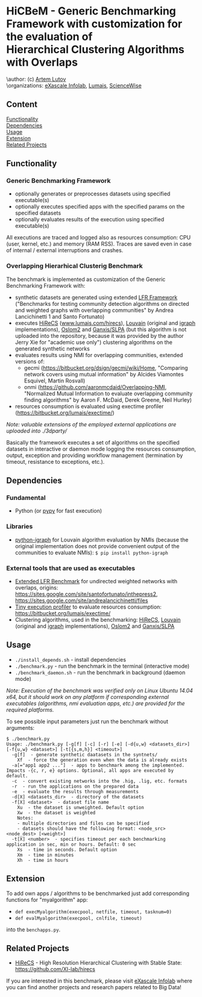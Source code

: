 # HiCBeM - Generic Benchmarking Framework with customization for the evaluation of <br />Hierarchical Clustering Algorithms with Overlaps
\author: (c) [Artem Lutov](artem@exascale.info)  
\organizations: [eXascale Infolab](http://exascale.info/), [Lumais](http://www.lumais.com/), [ScienceWise](http://sciencewise.info/)  

## Content
[Functionality](#functionality)  
[Dependencies](#dependencies)  
[Usage](#usage)  
[Extension](#extension)  
[Related Projects](#related-projects)  

## Functionality
### Generic Benchmarking Framework
- optionally generates or preprocesses datasets using specified executable(s)
- optionally executes specified apps with the specified params on the specified datasets
- optionally evaluates results of the execution using specified executable(s)
	
All executions are traced and logged also as resources consumption: CPU (user, kernel, etc.) and memory (RAM RSS).
Traces are saved even in case of internal / external interruptions and crashes.

### Overlapping Hierarhical Clusterig Benchmark
The benchmark is implemented as customization of the Generic Benchmarking Framework with:
- synthetic datasets are generated using extended [LFR Framework](https://sites.google.com/site/santofortunato/inthepress2) ("Benchmarks for testing community detection algorithms on directed and weighted graphs with overlapping communities" by Andrea Lancichinetti 1 and Santo Fortunato)
- executes [HiReCS](http://www.lumais.com/hirecs) (www.lumais.com/hirecs), [Louvain](https://sites.google.com/site/findcommunities/) (original and [igraph](http://igraph.org/python/doc/igraph.Graph-class.html#community_multilevel) implementations), [Oslom2](http://www.oslom.org/software.htm) and [Ganxis/SLPA](https://sites.google.com/site/communitydetectionslpa/) (but this algorithm is not uploaded into the repository, because it was provided by the author Jerry Xie for "academic use only") clustering algorithms on the generated synthetic networks
- evaluates results using NMI for overlapping communities, extended versions of:
  * gecmi (https://bitbucket.org/dsign/gecmi/wiki/Home, "Comparing network covers using mutual information" by Alcides Viamontes Esquivel, Martin Rosvall)
  * onmi (https://github.com/aaronmcdaid/Overlapping-NMI, "Normalized Mutual Information to evaluate overlapping community finding algorithms" by  Aaron F. McDaid, Derek Greene, Neil Hurley)
- resources consumption is evaluated using exectime profiler (https://bitbucket.org/lumais/exectime/)

*Note: valuable extensions of the employed external applications are uploaded into ./3dparty/*

Basically the framework executes a set of algorithms on the specified datasets in interactive or daemon mode logging the resources consumption, output, exception and providing workflow management (termination by timeout, resistance to exceptions, etc.).

## Dependencies
### Fundamental
* Python (or [pypy](http://pypy.org/) for fast execution)

### Libraries

* [python-igraph](http://igraph.org/python/) for Louvain algorithm evaluation by NMIs (because the original implementation does not provide convenient output of the communities to evaluate NMIs): `$ pip install python-igraph`

### External tools that are used as executables
* [Extended LFR Benchmark](3dparty/lfrbench_weight-undir-ovp) for undirected weighted networks with overlaps, origins: https://sites.google.com/site/santofortunato/inthepress2, https://sites.google.com/site/andrealancichinetti/files
* [Tiny execution profiler](https://bitbucket.org/lumais/exectime/) to evaluate resources consumption: https://bitbucket.org/lumais/exectime/
* Clustering algorithms, used in the benchmarking: [HiReCS](http://www.lumais.com/hirecs), [Louvain](https://sites.google.com/site/findcommunities/) (original and [igraph](http://igraph.org/python/doc/igraph.Graph-class.html#community_multilevel) implementations), [Oslom2](http://www.oslom.org/software.htm) and [Ganxis/SLPA](https://sites.google.com/site/communitydetectionslpa/)
 
## Usage
- `./install_depends.sh`  - install dependencies
- `./benchmark.py`  - run the benchmark in the terminal (interactive mode)
- `./benchmark_daemon.sh`  - run the benchmark in background (daemon mode)

*Note: Execution of the benchmark was verified only on Linux Ubuntu 14.04 x64, but it should work on any platform if corresponding external executables (algorithms, nmi evaluation apps, etc.) are provided for the required platforms.*

To see possible input parameters just run the benchmark without arguments:
```
$ ./benchmark.py 
Usage: ./benchmark.py [-g[f] [-c] [-r] [-e] [-d{u,w} <datasets_dir>] [-f{u,w} <dataset>] [-t[{s,m,h}] <timeout>]
  -g[f]  - generate synthetic daatasets in the syntnets/
    Xf  - force the generation even when the data is already exists
  -a[="app1 app2 ..."]  - apps to benchmark among the implemented. Impacts -{c, r, e} options. Optional, all apps are executed by default.
  -c  - convert existing networks into the .hig, .lig, etc. formats
  -r  - run the applications on the prepared data
  -e  - evaluate the results through measurements
  -d[X] <datasets_dir>  - directory of the datasets
  -f[X] <dataset>  - dataset file name
    Xu  - the dataset is unweighted. Default option
    Xw  - the dataset is weighted
    Notes:
    - multiple directories and files can be specified
    - datasets should have the following format: <node_src> <node_dest> [<weight>]
  -t[X] <number>  - specifies timeout per each benchmarking application in sec, min or hours. Default: 0 sec
    Xs  - time in seconds. Default option
    Xm  - time in minutes
    Xh  - time in hours
```

## Extension
To add own apps / algorithms to be benchmarked just add corresponding functions for "myalgorithm" app:
- `def execMyalgorithm(execpool, netfile, timeout, tasknum=0)`
- `def evalMyalgorithm(execpool, cnlfile, timeout)`

into the `benchapps.py`.


## Related Projects
* [HiReCS](https://github.com/XI-lab/hirecs) - High Resolution Hierarchical Clustering with Stable State: https://github.com/XI-lab/hirecs

If you are interested in this benchmark, please visit <a href="http://exascale.info/">eXascale Infolab</a> where you can find another projects and research papers related to Big Data!
